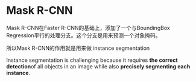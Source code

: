 # Mask R-CNN

Mask R-CNN在Faster R-CNN的基础上，添加了一个与BoundingBox Regression平行的处理分支。这个分支是用来预测一个对象掩码。

所以Mask R-CNN的作用就是用来做 instance segmentation

Instance segmentation is challenging because it requires **the correct detection**of all objects in an image while also **precisely segmenting each instance**.

